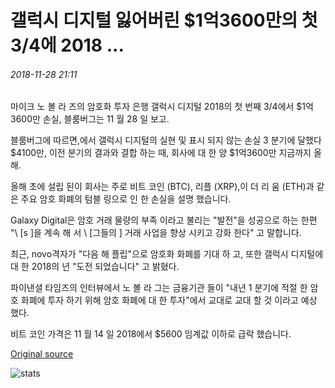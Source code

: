 # 갤럭시 디지털 잃어버린 $1억3600만의 첫 3/4에 2018 ...

###### 2018-11-28 21:11

마이크 노 볼 라 즈의 암호화 투자 은행 갤럭시 디지털 2018의 첫 번째 3/4에서 $1억3600만 손실, 블룸버그는 11 월 28 일 보고.

블룸버그에 따르면,에서 갤럭시 디지털의 실현 및 표시 되지 않는 손실 3 분기에 달했다 $4100만, 이전 분기의 결과와 결합 하는 때, 회사에 대 한 양 $1억3600만 지금까지 올해.

올해 초에 설립 된이 회사는 주로 비트 코인 (BTC), 리플 (XRP),이 더 리 움 (ETH)과 같은 주요 암호 화폐의 텀블 링으로 인 한 손실을 설명 했습니다.

Galaxy Digital은 암호 거래 물량의 부족 이라고 불리는 "발전"을 성공으로 하는 한편 "\ [s \]을 계속 해 서 \ [그들의 \] 거래 사업을 향상 시키고 강화 한다" 고 말합니다.

최근, novo격자가 "다음 해 플립"으로 암호화 화폐를 기대 하 고, 또한 갤럭시 디지털에 대 한 2018의 년 "도전 되었습니다" 고 밝혔다.

파이낸셜 타임즈의 인터뷰에서 노 볼 라 그는 금융기관 들이 "내년 1 분기에 적절 한 암호 화폐에 투자 하기 위해 암호 화폐에 대 한 투자"에서 교대로 교대 할 것 이라고 예상 했다.

비트 코인 가격은 11 월 14 일 2018에서 $5600 임계값 이하로 급락 했습니다.

[Original source](https://cointelegraph.com/news/galaxy-digital-lost-136-million-in-the-first-three-quarters-of-2018)

![stats](https://c.statcounter.com/11760860/0/a89fa40b/1/ "stats")